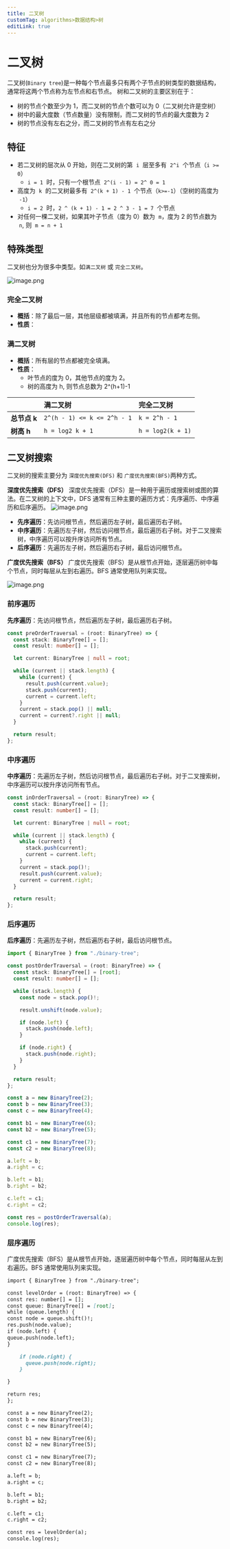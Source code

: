 ```yaml
---
title: 二叉树
customTag: algorithms>数据结构>树
editLink: true
---
```


# 二叉树

二叉树(`Binary tree`)是一种每个节点最多只有两个子节点的树类型的数据结构，通常将这两个节点称为左节点和右节点。
树和二叉树的主要区别在于：

- 树的节点个数至少为 1，而二叉树的节点个数可以为 0（二叉树允许是空树）
- 树中的最大度数（节点数量）没有限制，而二叉树的节点的最大度数为 2
- 树的节点没有左右之分，而二叉树的节点有左右之分

## 特征

- 若二叉树的层次从 0 开始，则在二叉树的第  `i`  层至多有  `2^i`  个节点（`i >= 0`）
  - `i = 1`  时，只有一个根节点  `2^(i - 1) = 2^ 0 = 1`
- 高度为  `k`  的二叉树最多有  `2^(k + 1) - 1`  个节点（`k>=-1`）（空树的高度为  `-1`）
  - `i = 2`  时，`2 ^ (k + 1) - 1 = 2 ^ 3 - 1 = 7`  个节点
- 对任何一棵二叉树，如果其叶子节点（度为 0）数为  `m`，度为 2 的节点数为  `n`, 则  `m = n + 1`

## 特殊类型

二叉树也分为很多中类型。如`满二叉树` 或 `完全二叉树`。

![image.png](https://raw.githubusercontent.com/hua-bang/assert-store/master/20240320080730.png)

### 完全二叉树

- **概括**：除了最后一层，其他层级都被填满，并且所有的节点都考左侧。
- **性质**：

### 满二叉树

- **概括**：所有层的节点都被完全填满。
- **性质**：
  - 叶节点的度为 0，其他节点的度为 2。
  - 树的高度为 h, 则节点总数为 2^(h+1)-1

|              | 满二叉树                    | 完全二叉树        |
| :----------- | :-------------------------- | :---------------- |
| **总节点 k** | `2^(h - 1) <= k <= 2^h - 1` | `k = 2^h - 1`     |
| **树高 h**   | `h = log2 k + 1`            | `h = log2(k + 1)` |

## 二叉树搜索

二叉树的搜索主要分为 `深度优先搜索(DFS)` 和 `广度优先搜索(BFS)`两种方式。

**深度优先搜索（DFS）**
深度优先搜索（DFS）是一种用于遍历或搜索树或图的算法。在二叉树的上下文中，DFS 通常有三种主要的遍历方式：先序遍历、中序遍历和后序遍历。
![image.png](https://raw.githubusercontent.com/hua-bang/assert-store/master/20240320081556.png)

- **先序遍历**：先访问根节点，然后遍历左子树，最后遍历右子树。
- **中序遍历**：先遍历左子树，然后访问根节点，最后遍历右子树。对于二叉搜索树，中序遍历可以按升序访问所有节点。
- **后序遍历**：先遍历左子树，然后遍历右子树，最后访问根节点。

**广度优先搜索（BFS）**
广度优先搜索（BFS）是从根节点开始，逐层遍历树中每个节点，同时每层从左到右遍历。BFS 通常使用队列来实现。

![image.png](https://raw.githubusercontent.com/hua-bang/assert-store/master/20240320081657.png)

### 前序遍历

**先序遍历**：先访问根节点，然后遍历左子树，最后遍历右子树。

```ts
const preOrderTraversal = (root: BinaryTree) => {
  const stack: BinaryTree[] = [];
  const result: number[] = [];

  let current: BinaryTree | null = root;

  while (current || stack.length) {
    while (current) {
      result.push(current.value);
      stack.push(current);
      current = current.left;
    }
    current = stack.pop() || null;
    current = current?.right || null;
  }

  return result;
};
```

### 中序遍历

**中序遍历**：先遍历左子树，然后访问根节点，最后遍历右子树。对于二叉搜索树，中序遍历可以按升序访问所有节点。

```ts
const inOrderTraversal = (root: BinaryTree) => {
  const stack: BinaryTree[] = [];
  const result: number[] = [];

  let current: BinaryTree | null = root;

  while (current || stack.length) {
    while (current) {
      stack.push(current);
      current = current.left;
    }
    current = stack.pop()!;
    result.push(current.value);
    current = current.right;
  }

  return result;
};
```

### 后序遍历

**后序遍历**：先遍历左子树，然后遍历右子树，最后访问根节点。

```ts
import { BinaryTree } from "./binary-tree";

const postOrderTraversal = (root: BinaryTree) => {
  const stack: BinaryTree[] = [root];
  const result: number[] = [];

  while (stack.length) {
    const node = stack.pop()!;

    result.unshift(node.value);

    if (node.left) {
      stack.push(node.left);
    }

    if (node.right) {
      stack.push(node.right);
    }
  }

  return result;
};

const a = new BinaryTree(2);
const b = new BinaryTree(3);
const c = new BinaryTree(4);

const b1 = new BinaryTree(6);
const b2 = new BinaryTree(5);

const c1 = new BinaryTree(7);
const c2 = new BinaryTree(8);

a.left = b;
a.right = c;

b.left = b1;
b.right = b2;

c.left = c1;
c.right = c2;

const res = postOrderTraversal(a);
console.log(res);
```

### 层序遍历

广度优先搜索（BFS）是从根节点开始，逐层遍历树中每个节点，同时每层从左到右遍历。BFS 通常使用队列来实现。

```md
import { BinaryTree } from "./binary-tree";

const levelOrder = (root: BinaryTree) => {
const res: number[] = [];
const queue: BinaryTree[] = [root];
while (queue.length) {
const node = queue.shift()!;
res.push(node.value);
if (node.left) {
queue.push(node.left);
}

    if (node.right) {
      queue.push(node.right);
    }

}

return res;
};

const a = new BinaryTree(2);
const b = new BinaryTree(3);
const c = new BinaryTree(4);

const b1 = new BinaryTree(6);
const b2 = new BinaryTree(5);

const c1 = new BinaryTree(7);
const c2 = new BinaryTree(8);

a.left = b;
a.right = c;

b.left = b1;
b.right = b2;

c.left = c1;
c.right = c2;

const res = levelOrder(a);
console.log(res);
```
